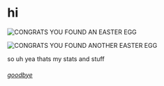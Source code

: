 # hi
![CONGRATS YOU FOUND AN EASTER EGG](https://github-readme-stats.vercel.app/api?username=geomty&count_private=true&include_all_commits=true&show_icons=true&bg_color=0d1117&title_color=005ff6&text_color=01f6be&icon_color=f3f700)

![CONGRATS YOU FOUND ANOTHER EASTER EGG](https://github-readme-stats.vercel.app/api/top-langs/?username=geomty&layout=compact&bg_color=0d1117&title_color=005ff6&text_color=01f6be&icon_color=f3f700)

so uh yea thats my stats and stuff

###### [goodbye](https://geomty.github.io)
